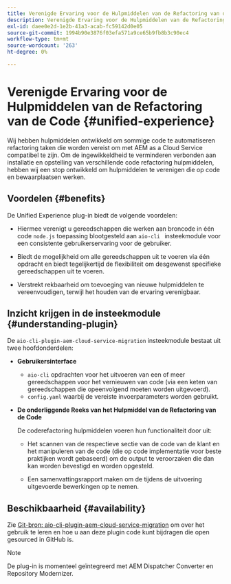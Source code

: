 ```yaml
---
title: Verenigde Ervaring voor de Hulpmiddelen van de Refactoring van de Code
description: Verenigde Ervaring voor de Hulpmiddelen van de Refactoring van de Code
exl-id: daee0e2d-1e2b-41a3-acab-fc59142d0e05
source-git-commit: 1994b90e3876f03efa571a9ce65b9fb8b3c90ec4
workflow-type: tm+mt
source-wordcount: '263'
ht-degree: 0%

---
```


# Verenigde Ervaring voor de Hulpmiddelen van de Refactoring van de Code {#unified-experience}

Wij hebben hulpmiddelen ontwikkeld om sommige code te automatiseren refactoring taken die worden vereist om met AEM as a Cloud Service compatibel te zijn. Om de ingewikkeldheid te verminderen verbonden aan installatie en opstelling van verschillende code refactoring hulpmiddelen, hebben wij een stop ontwikkeld om hulpmiddelen te verenigen die op code en bewaarplaatsen werken.

## Voordelen {#benefits}

De Unified Experience plug-in biedt de volgende voordelen:

* Hiermee verenigt u gereedschappen die werken aan broncode in één code `node.js` toepassing blootgesteld aan `aio-cli ` insteekmodule voor een consistente gebruikerservaring voor de gebruiker.

* Biedt de mogelijkheid om alle gereedschappen uit te voeren via één opdracht en biedt tegelijkertijd de flexibiliteit om desgewenst specifieke gereedschappen uit te voeren.

* Verstrekt rekbaarheid om toevoeging van nieuwe hulpmiddelen te vereenvoudigen, terwijl het houden van de ervaring verenigbaar.

## Inzicht krijgen in de insteekmodule {#understanding-plugin}

De `aio-cli-plugin-aem-cloud-service-migration` insteekmodule bestaat uit twee hoofdonderdelen:

* **Gebruikersinterface**

   * `aio-cli` opdrachten voor het uitvoeren van een of meer gereedschappen voor het vernieuwen van code (via een keten van gereedschappen die opeenvolgend moeten worden uitgevoerd).
   * `config.yaml` waarbij de vereiste invoerparameters worden gebruikt.

* **De onderliggende Reeks van het Hulpmiddel van de Refactoring van de Code**

  De coderefactoring hulpmiddelen voeren hun functionaliteit door uit:

   * Het scannen van de respectieve sectie van de code van de klant en het manipuleren van de code (die op code implementatie voor beste praktijken wordt gebaseerd) om de output te veroorzaken die dan kan worden bevestigd en worden opgesteld.

   * Een samenvattingsrapport maken om de tijdens de uitvoering uitgevoerde bewerkingen op te nemen.

## Beschikbaarheid {#availability}

Zie [Git-bron: aio-cli-plugin-aem-cloud-service-migration](https://github.com/adobe/aio-cli-plugin-aem-cloud-service-migration) om over het gebruik te leren en hoe u aan deze plugin code kunt bijdragen die open gesourced in GitHub is.

>[!NOTE]
>De plug-in is momenteel geïntegreerd met AEM Dispatcher Converter en Repository Modernizer.
